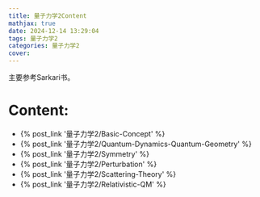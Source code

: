 ```yaml
---
title: 量子力学2Content
mathjax: true
date: 2024-12-14 13:29:04
tags: 量子力学2
categories: 量子力学2
cover:
---
```

主要参考Sarkari书。
# Content:
- {% post_link '量子力学2/Basic-Concept' %}
- {% post_link '量子力学2/Quantum-Dynamics-Quantum-Geometry' %}
- {% post_link '量子力学2/Symmetry' %}
- {% post_link '量子力学2/Perturbation' %}
- {% post_link '量子力学2/Scattering-Theory' %}
- {% post_link '量子力学2/Relativistic-QM' %}